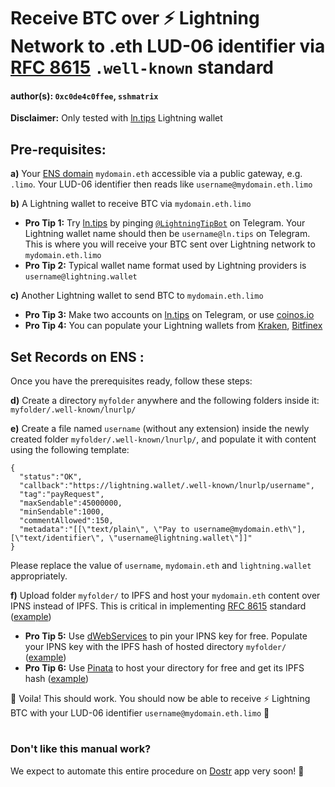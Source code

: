# Receive BTC over ⚡ Lightning Network to .eth LUD-06 identifier via [RFC 8615](https://www.rfc-editor.org/rfc/rfc8615) `.well-known` standard

#### author(s): `0xc0de4c0ffee`, `sshmatrix`

**Disclaimer:** Only tested with [ln.tips](https://ln.tips) Lightning wallet

## Pre-requisites:

**a)** Your [ENS domain](https://ens.domains) `mydomain.eth` accessible via a public gateway, e.g. `.limo`. Your LUD-06 identifier then reads like `username@mydomain.eth.limo`

**b)** A Lightning wallet to receive BTC via `mydomain.eth.limo`

- **Pro Tip 1:** Try [ln.tips](https://ln.tips) by pinging [`@LightningTipBot`](https://telegram.im/@lightningtipbot) on Telegram. Your Lightning wallet name should then be `username@ln.tips` on Telegram. This is where you will receive your BTC sent over Lightning network to `mydomain.eth.limo`
- **Pro Tip 2:** Typical wallet name format used by Lightning providers is `username@lightning.wallet`

**c)** Another Lightning wallet to send BTC to `mydomain.eth.limo`

- **Pro Tip 3:** Make two accounts on [ln.tips](https://ln.tips) on Telegram, or use [coinos.io](https://coinos.io)
- **Pro Tip 4:** You can populate your Lightning wallets from [Kraken](https://www.kraken.com/), [Bitfinex](https://www.bitfinex.com/)

## Set Records on ENS :

Once you have the prerequisites ready, follow these steps:

**d)** Create a directory `myfolder` anywhere and the following folders inside it: `myfolder/.well-known/lnurlp/`

**e)** Create a file named `username` (without any extension) inside the newly created folder `myfolder/.well-known/lnurlp/`, and populate it with content using the following template:

```
{
  "status":"OK",
  "callback":"https://lightning.wallet/.well-known/lnurlp/username",
  "tag":"payRequest",
  "maxSendable":45000000,
  "minSendable":1000,
  "commentAllowed":150,
  "metadata":"[[\"text/plain\", \"Pay to username@mydomain.eth\"], [\"text/identifier\", \"username@lightning.wallet\"]]"
}
```

Please replace the value of `username`, `mydomain.eth` and `lightning.wallet` appropriately.

**f)** Upload folder `myfolder/` to IPFS and host your `mydomain.eth` content over IPNS instead of IPFS. This is critical in implementing [RFC 8615](https://www.rfc-editor.org/rfc/rfc8615) standard ([example](https://raw.githubusercontent.com/dostr-eth/resources/main/extra/flow.png))

- **Pro Tip 5:** Use [dWebServices](https://dwebservices.xyz) to pin your IPNS key for free. Populate your IPNS key with the IPFS hash of hosted directory `myfolder/` ([example](https://raw.githubusercontent.com/dostr-eth/resources/main/extra/dWebServices.png))
- **Pro Tip 6:** Use [Pinata](https://pinata.cloud) to host your directory for free and get its IPFS hash ([example](https://raw.githubusercontent.com/dostr-eth/resources/main/extra/pinata.png))

🥳 Voila! This should work. You should now be able to receive ⚡ Lightning BTC with your LUD-06 identifier `username@mydomain.eth.limo` 🎉

#
### Don't like this manual work?
We expect to automate this entire procedure on [Dostr](https://dostr.eth.limo) app very soon! 🤞
#
